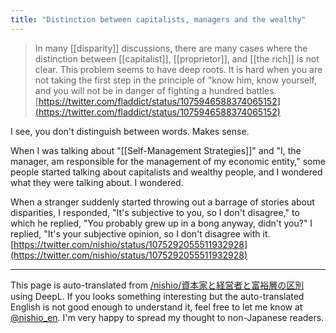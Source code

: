 ```yaml
---
title: "Distinction between capitalists, managers and the wealthy"
---
```


>  In many [[disparity]] discussions, there are many cases where the distinction between [[capitalist]], [[proprietor]], and [[the rich]] is not clear. This problem seems to have deep roots. It is hard when you are not taking the first step in the principle of "know him, know yourself, and you will not be in danger of fighting a hundred battles.
[https://twitter.com/fladdict/status/1075946588374065152](https://twitter.com/fladdict/status/1075946588374065152)

I see, you don't distinguish between words. Makes sense.

When I was talking about "[[Self-Management Strategies]]" and "I, the manager, am responsible for the management of my economic entity," some people started talking about capitalists and wealthy people, and I wondered what they were talking about. I wondered.

When a stranger suddenly started throwing out a barrage of stories about disparities, I responded, "It's subjective to you, so I don't disagree," to which he replied, "You probably grew up in a bong anyway, didn't you?" I replied, "It's your subjective opinion, so I don't disagree with it.
[https://twitter.com/nishio/status/1075292055511932928](https://twitter.com/nishio/status/1075292055511932928)


---
This page is auto-translated from [/nishio/資本家と経営者と富裕層の区別](https://scrapbox.io/nishio/資本家と経営者と富裕層の区別) using DeepL. If you looks something interesting but the auto-translated English is not good enough to understand it, feel free to let me know at [@nishio_en](https://twitter.com/nishio_en). I'm very happy to spread my thought to non-Japanese readers.